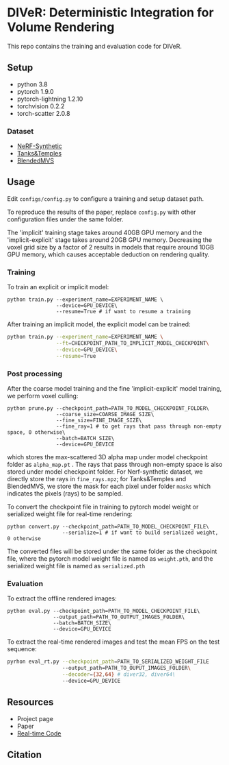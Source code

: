 # DIVeR: Deterministic Integration for Volume Rendering
This repo contains the training and evaluation code for DIVeR.

## Setup

- python 3.8
- pytorch 1.9.0
- pytorch-lightning 1.2.10
- torchvision 0.2.2
- torch-scatter 2.0.8

### Dataset

- [NeRF-Synthetic](https://github.com/bmild/nerf)
- [Tanks&Temples](https://github.com/facebookresearch/NSVF)
- [BlendedMVS](https://github.com/facebookresearch/NSVF)

## Usage

Edit `configs/config.py` to configure a training and setup dataset path.

To reproduce the results of the paper, replace `config.py` with other configuration files under the same folder.

The 'implicit' training stage takes around 40GB GPU memory and the 'implicit-explicit' stage takes around 20GB GPU memory. Decreasing the voxel grid size by a factor of 2 results in models that require around 10GB GPU memory, which causes acceptable deduction on rendering quality.

### Training

To train an explicit or implicit model:

```shell
python train.py --experiment_name=EXPERIMENT_NAME \
				--device=GPU_DEVICE\
				--resume=True # if want to resume a training
```

After training an implicit model, the explicit model can be trained:

```sh
python train.py --experiment_name=EXPERIMENT_NAME \
				--ft=CHECKPOINT_PATH_TO_IMPLICIT_MODEL_CHECKPOINT\
				--device=GPU_DEVICE\
				--resume=True
```

### Post processing

After the coarse model training and the fine 'implicit-explicit' model training, we perform voxel culling:

```shell
python prune.py --checkpoint_path=PATH_TO_MODEL_CHECKPOINT_FOLDER\
				--coarse_size=COARSE_IMAGE_SIZE\
				--fine_size=FINE_IMAGE_SIZE\
				--fine_ray=1 # to get rays that pass through non-empty space, 0 otherwise\
				--batch=BATCH_SIZE\
				--device=GPU_DEVICE
```

which stores the max-scattered 3D alpha map under model checkpoint folder as `alpha_map.pt` .  The rays that pass through non-empty space is also stored under model checkpoint folder. For Nerf-synthetic dataset, we directly store the rays in `fine_rays.npz`; for Tanks&Temples and BlendedMVS, we store the mask for each pixel under folder `masks` which indicates the pixels (rays) to be sampled.

To convert the checkpoint file in training to pytorch model weight or serialized weight file for real-time rendering:

```shell
python convert.py --checkpoint_path=PATH_TO_MODEL_CHECKPOINT_FILE\
				  --serialize=1 # if want to build serialized weight, 0 otherwise
```

The converted files will be stored under the same folder as the checkpoint file, where the pytorch model weight file is named as `weight.pth`, and the serialized weight file is named as `serialized.pth`

### Evaluation

To extract the offline rendered images:

```shell
python eval.py --checkpoint_path=PATH_TO_MODEL_CHECKPOINT_FILE\
			   --output_path=PATH_TO_OUTPUT_IMAGES_FOLDER\
			   --batch=BATCH_SIZE\
			   --device=GPU_DEVICE
```

To extract the real-time rendered images and test the mean FPS on the test sequence:

```sh
pyrhon eval_rt.py --checkpoint_path=PATH_TO_SERIALIZED_WEIGHT_FILE
				  --output_path=PATH_TO_OUPUT_IMAGES_FOLDER\
				  --decoder={32,64} # diver32, diver64\ 
				  --device=GPU_DEVICE
```

## Resources

- Project page
- Paper
- [Real-time Code](https://github.com/lwwu2/diver-rt)

## Citation

